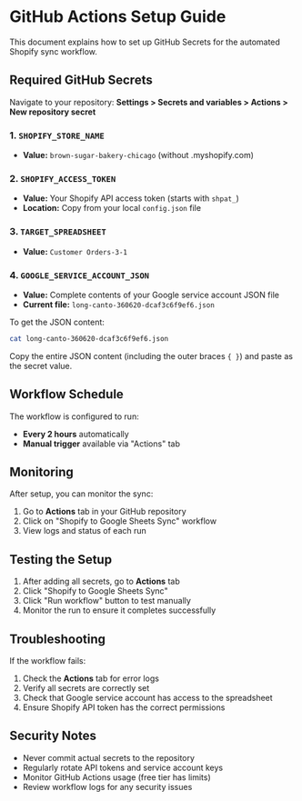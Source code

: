 # GitHub Actions Setup Guide

This document explains how to set up GitHub Secrets for the automated Shopify sync workflow.

## Required GitHub Secrets

Navigate to your repository: **Settings > Secrets and variables > Actions > New repository secret**

### 1. `SHOPIFY_STORE_NAME`
- **Value:** `brown-sugar-bakery-chicago` (without .myshopify.com)

### 2. `SHOPIFY_ACCESS_TOKEN`
- **Value:** Your Shopify API access token (starts with `shpat_`)
- **Location:** Copy from your local `config.json` file

### 3. `TARGET_SPREADSHEET`
- **Value:** `Customer Orders-3-1`

### 4. `GOOGLE_SERVICE_ACCOUNT_JSON`
- **Value:** Complete contents of your Google service account JSON file
- **Current file:** `long-canto-360620-dcaf3c6f9ef6.json`

To get the JSON content:
```bash
cat long-canto-360620-dcaf3c6f9ef6.json
```

Copy the entire JSON content (including the outer braces `{ }`) and paste as the secret value.

## Workflow Schedule

The workflow is configured to run:
- **Every 2 hours** automatically
- **Manual trigger** available via "Actions" tab

## Monitoring

After setup, you can monitor the sync:
1. Go to **Actions** tab in your GitHub repository
2. Click on "Shopify to Google Sheets Sync" workflow
3. View logs and status of each run

## Testing the Setup

1. After adding all secrets, go to **Actions** tab
2. Click "Shopify to Google Sheets Sync"
3. Click "Run workflow" button to test manually
4. Monitor the run to ensure it completes successfully

## Troubleshooting

If the workflow fails:
1. Check the **Actions** tab for error logs
2. Verify all secrets are correctly set
3. Check that Google service account has access to the spreadsheet
4. Ensure Shopify API token has the correct permissions

## Security Notes

- Never commit actual secrets to the repository
- Regularly rotate API tokens and service account keys
- Monitor GitHub Actions usage (free tier has limits)
- Review workflow logs for any security issues